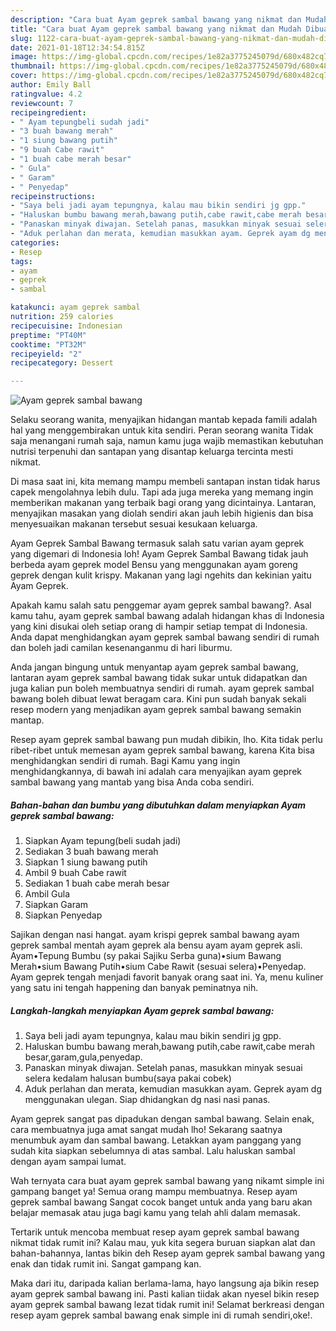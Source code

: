 ```yaml
---
description: "Cara buat Ayam geprek sambal bawang yang nikmat dan Mudah Dibuat"
title: "Cara buat Ayam geprek sambal bawang yang nikmat dan Mudah Dibuat"
slug: 1122-cara-buat-ayam-geprek-sambal-bawang-yang-nikmat-dan-mudah-dibuat
date: 2021-01-18T12:34:54.815Z
image: https://img-global.cpcdn.com/recipes/1e82a3775245079d/680x482cq70/ayam-geprek-sambal-bawang-foto-resep-utama.jpg
thumbnail: https://img-global.cpcdn.com/recipes/1e82a3775245079d/680x482cq70/ayam-geprek-sambal-bawang-foto-resep-utama.jpg
cover: https://img-global.cpcdn.com/recipes/1e82a3775245079d/680x482cq70/ayam-geprek-sambal-bawang-foto-resep-utama.jpg
author: Emily Ball
ratingvalue: 4.2
reviewcount: 7
recipeingredient:
- " Ayam tepungbeli sudah jadi"
- "3 buah bawang merah"
- "1 siung bawang putih"
- "9 buah Cabe rawit"
- "1 buah cabe merah besar"
- " Gula"
- " Garam"
- " Penyedap"
recipeinstructions:
- "Saya beli jadi ayam tepungnya, kalau mau bikin sendiri jg gpp."
- "Haluskan bumbu bawang merah,bawang putih,cabe rawit,cabe merah besar,garam,gula,penyedap."
- "Panaskan minyak diwajan. Setelah panas, masukkan minyak sesuai selera kedalam halusan bumbu(saya pakai cobek)"
- "Aduk perlahan dan merata, kemudian masukkan ayam. Geprek ayam dg menggunakan ulegan. Siap dhidangkan dg nasi nasi panas."
categories:
- Resep
tags:
- ayam
- geprek
- sambal

katakunci: ayam geprek sambal 
nutrition: 259 calories
recipecuisine: Indonesian
preptime: "PT40M"
cooktime: "PT32M"
recipeyield: "2"
recipecategory: Dessert

---
```



![Ayam geprek sambal bawang](https://img-global.cpcdn.com/recipes/1e82a3775245079d/680x482cq70/ayam-geprek-sambal-bawang-foto-resep-utama.jpg)

Selaku seorang wanita, menyajikan hidangan mantab kepada famili adalah hal yang menggembirakan untuk kita sendiri. Peran seorang  wanita Tidak saja menangani rumah saja, namun kamu juga wajib memastikan kebutuhan nutrisi terpenuhi dan santapan yang disantap keluarga tercinta mesti nikmat.

Di masa  saat ini, kita memang mampu membeli santapan instan tidak harus capek mengolahnya lebih dulu. Tapi ada juga mereka yang memang ingin memberikan makanan yang terbaik bagi orang yang dicintainya. Lantaran, menyajikan masakan yang diolah sendiri akan jauh lebih higienis dan bisa menyesuaikan makanan tersebut sesuai kesukaan keluarga. 

Ayam Geprek Sambal Bawang termasuk salah satu varian ayam geprek yang digemari di Indonesia loh! Ayam Geprek Sambal Bawang tidak jauh berbeda ayam geprek model Bensu yang menggunakan ayam goreng geprek dengan kulit krispy. Makanan yang lagi ngehits dan kekinian yaitu Ayam Geprek.

Apakah kamu salah satu penggemar ayam geprek sambal bawang?. Asal kamu tahu, ayam geprek sambal bawang adalah hidangan khas di Indonesia yang kini disukai oleh setiap orang di hampir setiap tempat di Indonesia. Anda dapat menghidangkan ayam geprek sambal bawang sendiri di rumah dan boleh jadi camilan kesenanganmu di hari liburmu.

Anda jangan bingung untuk menyantap ayam geprek sambal bawang, lantaran ayam geprek sambal bawang tidak sukar untuk didapatkan dan juga kalian pun boleh membuatnya sendiri di rumah. ayam geprek sambal bawang boleh dibuat lewat beragam cara. Kini pun sudah banyak sekali resep modern yang menjadikan ayam geprek sambal bawang semakin mantap.

Resep ayam geprek sambal bawang pun mudah dibikin, lho. Kita tidak perlu ribet-ribet untuk memesan ayam geprek sambal bawang, karena Kita bisa menghidangkan sendiri di rumah. Bagi Kamu yang ingin menghidangkannya, di bawah ini adalah cara menyajikan ayam geprek sambal bawang yang mantab yang bisa Anda coba sendiri.

<!--inarticleads1-->

##### Bahan-bahan dan bumbu yang dibutuhkan dalam menyiapkan Ayam geprek sambal bawang:

1. Siapkan  Ayam tepung(beli sudah jadi)
1. Sediakan 3 buah bawang merah
1. Siapkan 1 siung bawang putih
1. Ambil 9 buah Cabe rawit
1. Sediakan 1 buah cabe merah besar
1. Ambil  Gula
1. Siapkan  Garam
1. Siapkan  Penyedap


Sajikan dengan nasi hangat. ayam krispi geprek sambal bawang ayam geprek sambal mentah ayam geprek ala bensu ayam ayam geprek asli. Ayam•Tepung Bumbu (sy pakai Sajiku Serba guna)•sium Bawang Merah•sium Bawang Putih•sium Cabe Rawit (sesuai selera)•Penyedap. Ayam geprek tengah menjadi favorit banyak orang saat ini. Ya, menu kuliner yang satu ini tengah happening dan banyak peminatnya nih. 

<!--inarticleads2-->

##### Langkah-langkah menyiapkan Ayam geprek sambal bawang:

1. Saya beli jadi ayam tepungnya, kalau mau bikin sendiri jg gpp.
1. Haluskan bumbu bawang merah,bawang putih,cabe rawit,cabe merah besar,garam,gula,penyedap.
1. Panaskan minyak diwajan. Setelah panas, masukkan minyak sesuai selera kedalam halusan bumbu(saya pakai cobek)
1. Aduk perlahan dan merata, kemudian masukkan ayam. Geprek ayam dg menggunakan ulegan. Siap dhidangkan dg nasi nasi panas.


Ayam geprek sangat pas dipadukan dengan sambal bawang. Selain enak, cara membuatnya juga amat sangat mudah lho! Sekarang saatnya menumbuk ayam dan sambal bawang. Letakkan ayam panggang yang sudah kita siapkan sebelumnya di atas sambal. Lalu haluskan sambal dengan ayam sampai lumat. 

Wah ternyata cara buat ayam geprek sambal bawang yang nikamt simple ini gampang banget ya! Semua orang mampu membuatnya. Resep ayam geprek sambal bawang Sangat cocok banget untuk anda yang baru akan belajar memasak atau juga bagi kamu yang telah ahli dalam memasak.

Tertarik untuk mencoba membuat resep ayam geprek sambal bawang nikmat tidak rumit ini? Kalau mau, yuk kita segera buruan siapkan alat dan bahan-bahannya, lantas bikin deh Resep ayam geprek sambal bawang yang enak dan tidak rumit ini. Sangat gampang kan. 

Maka dari itu, daripada kalian berlama-lama, hayo langsung aja bikin resep ayam geprek sambal bawang ini. Pasti kalian tiidak akan nyesel bikin resep ayam geprek sambal bawang lezat tidak rumit ini! Selamat berkreasi dengan resep ayam geprek sambal bawang enak simple ini di rumah sendiri,oke!.

